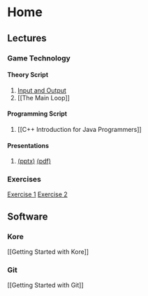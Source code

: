 # Home
## Lectures
### Game Technology
#### Theory Script
1. [Input and Output](inputoutput)
2. [[The Main Loop]]

#### Programming Script
1. [[C++ Introduction for Java Programmers]]

#### Presentations
1. [(pptx)](http://ktxsoftware.com/gametech1.pptx) [(pdf)](http://ktxsoftware.com/gametech1.pdf)

### Exercises
[Exercise 1](http://ktxsoftware.com/gametech-ex1.pdf)
[Exercise 2](http://ktxsoftware.com/gametech-ex2.pdf)

## Software
### Kore
[[Getting Started with Kore]]

### Git
[[Getting Started with Git]]